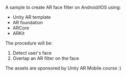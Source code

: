 A sample to create AR face filter on Android/IOS using:
- Unity AR template
- AR foundation
- ARCore
- ARKit

The procedure will be:
1. Detect user's face
2. Overlap an AR filter on the face

The assets are sponsored by Unity AR Mobile course :)
